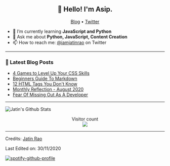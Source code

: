 <h2 align="center">👋 Hello! I'm Asip.</h2>
<p align="center">
  <a href="https://jatinrao.dev">Blog</a> •
  <a href="https://twitter.com/iamjatinrao">Twitter</a>
</p>

- 🌱 I’m currently learning **JavaScript and Python**
- 💬 Ask me about **Python, JavaScript, Content Creation**
- 📫 How to reach me: [@iamjatinrao](https://twitter.com/iamjatinrao) on Twitter

-----

### 📝 Latest Blog Posts

<!-- BLOG-POST-LIST:START -->
- [4 Games to Level Up Your CSS Skills](https://jatinrao.dev/4-games-to-level-up-your-css-skills)
- [Beginners Guide To Markdown](https://jatinrao.dev/beginners-guide-to-markdown)
- [12 HTML Tags You Don't Know](https://jatinrao.dev/12-html-tags-you-dont-know)
- [Monthly Reflection - August 2020](https://jatinrao.dev/monthly-reflection-august-2020)
- [Fear Of Missing Out As A Developer](https://jatinrao.dev/fear-of-missing-out-as-developer)
<!-- BLOG-POST-LIST:END -->

-----

<img align="center" alt="Jatin's Github Stats" src="https://github-readme-stats.vercel.app/api?username=jatin2003&show_icons=true&hide_border=true" />

<p align="center"> 
  Visitor count<br>
  <img src="https://profile-counter.glitch.me/jatin2003/count.svg" />
</p>

-----
Credits: [Jatin Rao](https://github.com/jatin2003)

Last Edited on: 30/11/2020

[![spotify-github-profile](https://spotify-github-profile.vercel.app/api/view?uid=dcjy2xbx93a58sje5dl5d3a8k&cover_image=true&theme=novatorem&bar_color=000000&bar_color_cover=false)](https://spotify-github-profile.vercel.app/api/view?uid=dcjy2xbx93a58sje5dl5d3a8k&redirect=true)
